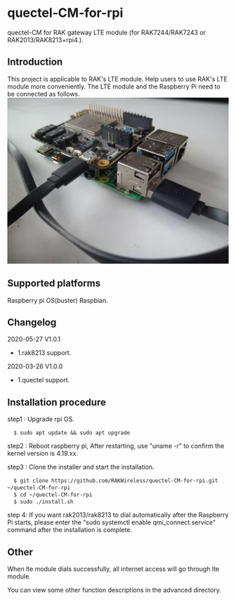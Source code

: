 # quectel-CM-for-rpi
quectel-CM for RAK gateway LTE module (for RAK7244/RAK7243 or RAK2013/RAK8213+rpi4.).

##	Introduction 

This project is applicable to RAK's LTE module.
Help users to use RAK's LTE module more conveniently.
The LTE module and the Raspberry Pi need to be connected as follows.
![image](https://github.com/RAKWireless/quectel-CM-for-rpi/blob/master/img/lte_connect_rpi.jpg)

##	Supported platforms

Raspberry pi OS(buster) Raspbian.

##	Changelog
2020-05-27 V1.0.1
* 1.rak8213 support.

2020-03-26 V1.0.0
* 1.quectel support.

##	Installation procedure

step1 : Upgrade rpi OS.

      $ sudo apt update && sudo apt upgrade

step2 : Reboot raspberry pi, After restarting, use "uname -r" to confirm the kernel version is 4.19.xx.

step3 : Clone the installer and start the installation.

      $ git clone https://github.com/RAKWireless/quectel-CM-for-rpi.git ~/quectel-CM-for-rpi
      $ cd ~/quectel-CM-for-rpi
      $ sudo ./install.sh

step 4: If you want rak2013/rak8213 to dial automatically after the Raspberry Pi starts, please enter the "sudo systemctl enable qmi_connect.service" command after the installation is complete.

##	Other

When lte module dials successfully, all internet access will go through lte module.

You can view some other function descriptions in the advanced directory.
